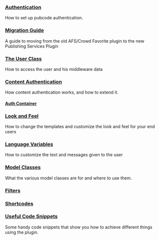 
### [Authentication](Authentication)
How to set up pubcode authentication.

### [Migration Guide](https://github.com/ciaranmg/Middleware-Authentication/wiki/Migration-Guide)
A guide to moving from the old AFS/Crowd Favorite plugin to the new Publishing Services Plugin

### [The User Class](https://github.com/ciaranmg/Middleware-Authentication/wiki/User-Class)

How to access the user and his middleware data

### [Content Authentication](https://github.com/ciaranmg/Middleware-Authentication/wiki/Content-Authentication)

How content authentication works, and how to extend it.

#### [Auth Container](https://github.com/Pubsvs/Middleware-Authentication/wiki/Auth-Container)

### [Look and Feel](https://github.com/Pubsvs/Middleware-Authentication/wiki/Look-and-Feel)

How to change the templates and customize the look and feel for your end users

### [Language Variables](https://github.com/Pubsvs/Middleware-Authentication/wiki/Messages-and-Language-Variables)

How to customize the text and messages given to the user

### [Model Classes](https://github.com/Pubsvs/Middleware-Authentication/wiki/Model-Classes)

What the various model classes are for and where to use them.

### [Filters](https://github.com/Pubsvs/Middleware-Authentication/wiki/Filters)

### [Shortcodes](https://github.com/Pubsvs/Middleware-Authentication/wiki/Shortcodes)

### [Useful Code Snippets](https://github.com/Pubsvs/Middleware-Authentication/wiki/Useful-Snippets)

Some handy code snippets that show you how to achieve different things using the plugin.